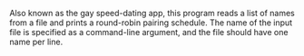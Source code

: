 Also known as the gay speed-dating app, this program reads a list
of names from a file and prints a round-robin pairing schedule.
The name of the input file is specified as a command-line argument,
and the file should have one name per line. 

